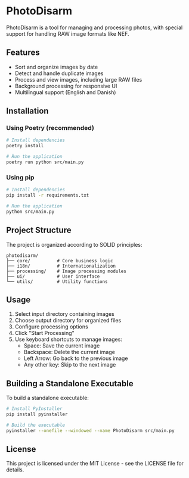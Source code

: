 # PhotoDisarm

PhotoDisarm is a tool for managing and processing photos, with special support for handling RAW image formats like NEF.

## Features

- Sort and organize images by date
- Detect and handle duplicate images
- Process and view images, including large RAW files
- Background processing for responsive UI
- Multilingual support (English and Danish)

## Installation

### Using Poetry (recommended)

```bash
# Install dependencies
poetry install

# Run the application
poetry run python src/main.py
```

### Using pip

```bash
# Install dependencies
pip install -r requirements.txt

# Run the application
python src/main.py
```

## Project Structure

The project is organized according to SOLID principles:

```
photodisarm/
├── core/          # Core business logic
├── i18n/          # Internationalization
├── processing/    # Image processing modules
├── ui/            # User interface
└── utils/         # Utility functions
```

## Usage

1. Select input directory containing images
2. Choose output directory for organized files
3. Configure processing options
4. Click "Start Processing"
5. Use keyboard shortcuts to manage images:
   - Space: Save the current image
   - Backspace: Delete the current image
   - Left Arrow: Go back to the previous image
   - Any other key: Skip to the next image

## Building a Standalone Executable

To build a standalone executable:

```bash
# Install PyInstaller
pip install pyinstaller

# Build the executable
pyinstaller --onefile --windowed --name PhotoDisarm src/main.py
```

## License

This project is licensed under the MIT License - see the LICENSE file for details.
